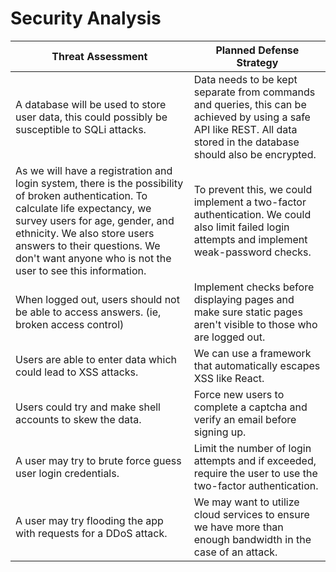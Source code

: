 # Security Analysis

| Threat Assessment | Planned Defense Strategy |
| --- | --- |
| A database will be used to store user data, this could possibly be susceptible to SQLi attacks. | Data needs to be kept separate from commands and queries, this can be achieved by using a safe API like REST. All data stored in the database should also be encrypted. |
| As we will have a registration and login system, there is the possibility of broken authentication. To calculate life expectancy, we survey users for age, gender, and ethnicity. We also store users answers to their questions. We don't want anyone who is not the user to see this information. | To prevent this, we could implement a two-factor authentication. We could also limit failed login attempts and implement weak-password checks. |
| When logged out, users should not be able to access answers. (ie, broken access control) | Implement checks before displaying pages and make sure static pages aren't visible to those who are logged out. |
| Users are able to enter data which could lead to XSS attacks. | We can use a framework that automatically escapes XSS like React. |
| Users could try and make shell accounts to skew the data. | Force new users to complete a captcha and verify an email before signing up. |
|A user may try to brute force guess user login credentials. | Limit the number of login attempts and if exceeded, require the user to use the two-factor authentication. |
|A user may try flooding the app with requests for a DDoS attack. | We may want to utilize cloud services to ensure we have more than enough bandwidth in the case of an attack. |
